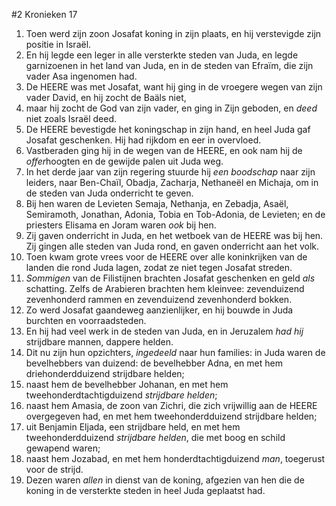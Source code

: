 #2 Kronieken 17
1. Toen werd zijn zoon Josafat koning in zijn plaats, en hij verstevigde zijn positie in Israël.
2. En hij legde een leger in alle versterkte steden van Juda, en legde garnizoenen in het land van Juda, en in de steden van Efraïm, die zijn vader Asa ingenomen had.
3. De HEERE was met Josafat, want hij ging in de vroegere wegen van zijn vader David, en hij zocht de Baäls niet,
4. maar hij zocht de God van zijn vader, en ging in Zijn geboden, en *deed* niet zoals Israël deed.
5. De HEERE bevestigde het koningschap in zijn hand, en heel Juda gaf Josafat geschenken. Hij had rijkdom en eer in overvloed.
6. Vastberaden ging hij in de wegen van de HEERE, en ook nam hij de *offer*hoogten en de gewijde palen uit Juda weg.
7. In het derde jaar van zijn regering stuurde hij *een boodschap* naar zijn leiders, naar Ben-Chaïl, Obadja, Zacharja, Nethaneël en Michaja, om in de steden van Juda onderricht te geven.
8. Bij hen waren de Levieten Semaja, Nethanja, en Zebadja, Asaël, Semiramoth, Jonathan, Adonia, Tobia en Tob-Adonia, de Levieten; en de priesters Elisama en Joram waren *ook* bij hen.
9. Zij gaven onderricht in Juda, en het wetboek van de HEERE was bij hen. Zij gingen alle steden van Juda rond, en gaven onderricht aan het volk.
10. Toen kwam grote vrees voor de HEERE over alle koninkrijken van de landen die rond Juda lagen, zodat ze niet tegen Josafat streden.
11. *Sommigen* van de Filistijnen brachten Josafat geschenken en geld *als* schatting. Zelfs de Arabieren brachten hem kleinvee: zevenduizend zevenhonderd rammen en zevenduizend zevenhonderd bokken.
12. Zo werd Josafat gaandeweg aanzienlijker, en hij bouwde in Juda burchten en voorraadsteden.
13. En hij had veel werk in de steden van Juda, en in Jeruzalem *had hij* strijdbare mannen, dappere helden.
14. Dit nu zijn hun opzichters, *ingedeeld* naar hun families: in Juda waren de bevelhebbers van duizend: de bevelhebber Adna, en met hem driehonderdduizend strijdbare helden;
15. naast hem de bevelhebber Johanan, en met hem tweehonderdtachtigduizend *strijdbare helden*;
16. naast hem Amasia, de zoon van Zichri, die zich vrijwillig aan de HEERE overgegeven had, en met hem tweehonderdduizend strijdbare helden;
17. uit Benjamin Eljada, een strijdbare held, en met hem tweehonderdduizend *strijdbare helden*, die met boog en schild gewapend waren;
18. naast hem Jozabad, en met hem honderdtachtigduizend *man*, toegerust voor de strijd.
19. Dezen waren *allen* in dienst van de koning, afgezien van hen die de koning in de versterkte steden in heel Juda geplaatst had.
